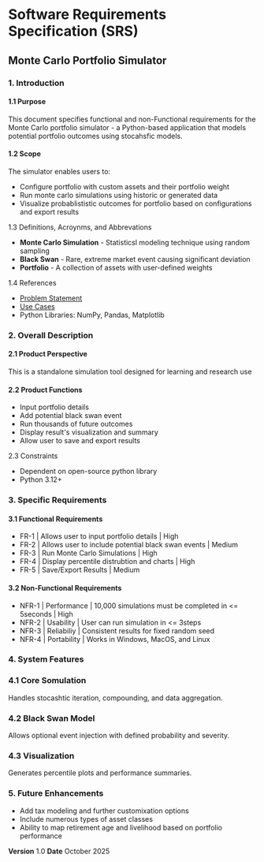 # Software Requirements Specification (SRS)
## Monte Carlo Portfolio Simulator


### 1. Introduction

#### 1.1 Purpose
This document specifies functional and non-Functional requirements for the Monte Carlo portfolio simulator - a Python-based application that models potential portfolio outcomes using stocahsfic models.  

#### 1.2 Scope
The simulator enables users to:
- Configure portfolio with custom assets and their portfolio weight
- Run monte carlo simulations using historic or generated data
- Visualize probablististic outcomes for portfolio based on configurations and export results 

1.3 Definitions, Acroynms, and Abbrevations
- **Monte Carlo Simulation** - Statisticsl modeling technique using random sampling
- **Black Swan** - Rare, extreme market event causing significant deviation
- **Portfolio** - A collection of assets with user-defined weights

1.4 References
- [Problem Statement](./01_problem_statement.md)
- [Use Cases](./02_use_cases.md)
- Python Libraries: NumPy, Pandas, Matplotlib 


### 2. Overall Description

#### 2.1 Product Perspective
This is a standalone simulation tool designed for learning and research use 

#### 2.2 Product Functions
- Input portfolio details
- Add potential black swan event
- Run thousands of future outcomes 
- Display result's visualization and summary
- Allow user to save and export results

2.3 Constraints
- Dependent on open-source python library 
- Python 3.12+


### 3. Specific Requirements

#### 3.1 Functional Requirements
- FR-1 | Allows user to input portfolio details | High
- FR-2 | Allows user to include potential black swan events | Medium
- FR-3 | Run Monte Carlo Simulations | High
- FR-4 | Display percentile distrubtion and charts | High
- FR-5 | Save/Export Results | Medium

#### 3.2 Non-Functional Requirements
- NFR-1 | Performance | 10,000 simulations must be completed in <= 5seconds | High
- NFR-2 | Usability | User can run simulation in <= 3steps
- NFR-3 | Reliabiliy | Consistent results for fixed random seed
- NFR-4 | Portability | Works in Windows, MacOS, and Linux


### 4. System Features

### 4.1 Core Somulation
Handles stocashtic iteration, compounding, and data aggregation.

### 4.2 Black Swan Model
Allows optional event injection with defined probability and severity. 

### 4.3 Visualization
Generates percentile plots and performance summaries.


### 5. Future Enhancements
- Add tax modeling and further customixation options
- Include numerous types of asset classes
- Ability to map retirement age and livelihood based on portfolio performance


**Version** 1.0
**Date** October 2025